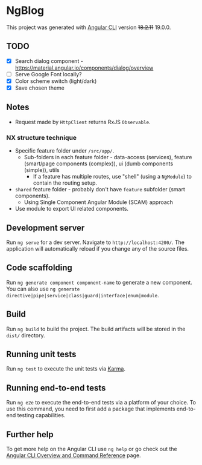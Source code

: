 # NgBlog

This project was generated with [Angular CLI](https://github.com/angular/angular-cli) version ~~18.2.11~~ 19.0.0.

## TODO

- [x] Search dialog component - https://material.angular.io/components/dialog/overview
- [ ] Serve Google Font locally?
- [x] Color scheme switch (light/dark)
- [x] Save chosen theme

## Notes

- Request made by `HttpClient` returns RxJS `Observable`.

### NX structure technique

- Specific feature folder under `/src/app/`.
  - Sub-folders in each feature folder - data-access (services), feature (smart/page components (complex)), ui (dumb components (simple)), utils
    - If a feature has multiple routes, use "shell" (using a `NgModule`) to contain the routing setup.
- `shared` feature folder - probably don't have `feature` subfolder (smart components).
  - Using Single Component Angular Module (SCAM) approach
- Use module to export UI related components.

## Development server

Run `ng serve` for a dev server. Navigate to `http://localhost:4200/`. The application will automatically reload if you change any of the source files.

## Code scaffolding

Run `ng generate component component-name` to generate a new component. You can also use `ng generate directive|pipe|service|class|guard|interface|enum|module`.

## Build

Run `ng build` to build the project. The build artifacts will be stored in the `dist/` directory.

## Running unit tests

Run `ng test` to execute the unit tests via [Karma](https://karma-runner.github.io).

## Running end-to-end tests

Run `ng e2e` to execute the end-to-end tests via a platform of your choice. To use this command, you need to first add a package that implements end-to-end testing capabilities.

## Further help

To get more help on the Angular CLI use `ng help` or go check out the [Angular CLI Overview and Command Reference](https://angular.dev/tools/cli) page.

